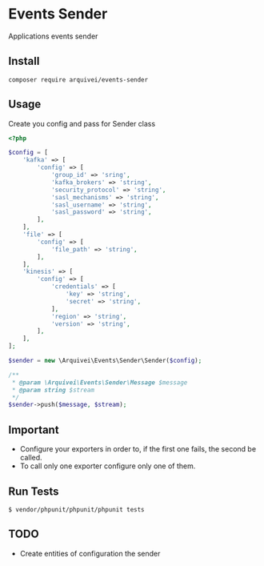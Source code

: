 # Events Sender
Applications events sender

## Install

    composer require arquivei/events-sender
    
## Usage

Create you config and pass for Sender class

```php
<?php

$config = [
    'kafka' => [
        'config' => [
            'group_id' => 'sring',
            'kafka_brokers' => 'string',
            'security_protocol' => 'string',
            'sasl_mechanisms' => 'string',
            'sasl_username' => 'string',
            'sasl_password' => 'string',
        ],
    ],
    'file' => [
        'config' => [
            'file_path' => 'string',
        ],
    ],
    'kinesis' => [
        'config' => [
            'credentials' => [
                'key' => 'string',
                'secret' => 'string',
            ],
            'region' => 'string',
            'version' => 'string',
        ],
    ],
];

$sender = new \Arquivei\Events\Sender\Sender($config);

/**
 * @param \Arquivei\Events\Sender\Message $message
 * @param string $stream
 */
$sender->push($message, $stream);
```

## Important

- Configure your exporters in order to, if the first one fails, the second be called.
- To call only one exporter configure only one of them.

## Run Tests

`$ vendor/phpunit/phpunit/phpunit tests`

## TODO
- Create entities of configuration the sender
